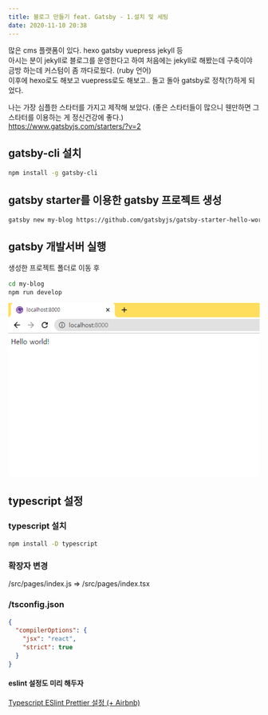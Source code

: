 ```yaml
---
title: 블로그 만들기 feat. Gatsby - 1.설치 및 세팅
date: 2020-11-10 20:38
---
```


많은 cms 플랫폼이 있다. hexo gatsby vuepress jekyll 등  
아시는 분이 jekyll로 블로그를 운영한다고 하여 처음에는 jekyll로 해봤는데 구축이야 금방 하는데 커스텀이 좀 까다로웠다. (ruby 언어)  
이후에 hexo로도 해보고 vuepress로도 해보고.. 돌고 돌아 gatsby로 정착(?)하게 되었다.

나는 가장 심플한 스타터를 가지고 제작해 보았다. (좋은 스타터들이 많으니 웬만하면 그 스타터를 이용하는 게 정신건강에 좋다.)  
https://www.gatsbyjs.com/starters/?v=2

## gatsby-cli 설치

```bash
npm install -g gatsby-cli
```

## gatsby starter를 이용한 gatsby 프로젝트 생성

```bash
gatsby new my-blog https://github.com/gatsbyjs/gatsby-starter-hello-world

```

## gatsby 개발서버 실행

생성한 프로젝트 폴더로 이동 후

```bash
cd my-blog
npm run develop
```

![프로젝트 세팅 완료](./1.png)

## typescript 설정

### typescript 설치
```bash
npm install -D typescript
```

### 확장자 변경
/src/pages/index.js => /src/pages/index.tsx

### /tsconfig.json
```json
{
  "compilerOptions": {
    "jsx": "react",
    "strict": true
  }
}
```

#### eslint 설정도 미리 해두자  
[Typescript ESlint Prettier 설정 (+ Airbnb)](/eslint-typescript-airbnb/)
